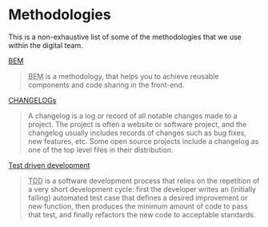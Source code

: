 # Methodologies

This is a non-exhaustive list of some of the methodologies that we use within the digital team.

[BEM](http://getbem.com/)

> <abbr title="Block Element Modifier">BEM</abbr> is a methodology, that helps you to achieve reusable components and code sharing in the front-end.

[CHANGELOGs](http://keepachangelog.com/en/1.0.0/)

> A changelog is a log or record of all notable changes made to a project. The project is often a website or software project, and the changelog usually includes records of changes such as bug fixes, new features, etc. Some open source projects include a changelog as one of the top level files in their distribution.

[Test driven development](https://en.wikipedia.org/wiki/Test-driven_development)

> <abbr title="Test-driven development">TDD</abbr> is a software development process that relies on the repetition of a very short development cycle: first the developer writes an (initially failing) automated test case that defines a desired improvement or new function, then produces the minimum amount of code to pass that test, and finally refactors the new code to acceptable standards.
